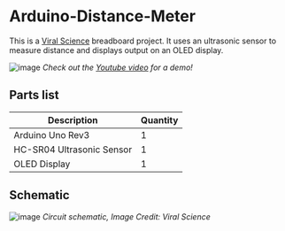# Arduino-Distance-Meter
This is a [Viral Science](https://www.viralsciencecreativity.com/post/arduino-distance-meter-oled-display-ultrasonic-sensor-hc-sr04) breadboard project. It uses an ultrasonic sensor to measure distance and displays output on an OLED display.

![image](https://user-images.githubusercontent.com/93152842/190872451-2822a7ae-43c7-416b-93ee-23c4860b575f.png)
*Check out the [Youtube video](https://youtu.be/ElIwcC5tcrg) for a demo!*

## Parts list
|Description| Quantity|
|-|-|
|Arduino Uno Rev3| 1|
|HC-SR04 Ultrasonic Sensor|1|
|OLED Display| 1|
## Schematic
![image](https://user-images.githubusercontent.com/93152842/190872666-b2fe3003-a497-4675-b7eb-9c0ab9b61add.png)
*Circuit schematic, Image Credit: Viral Science*
